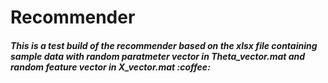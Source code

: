 <h1>Recommender</h1>

<h5>This is a test build of the recommender based on the xlsx file containing sample data with random paratmeter vector in Theta_vector.mat and random feature vector in X_vector.mat :coffee: <h5>
